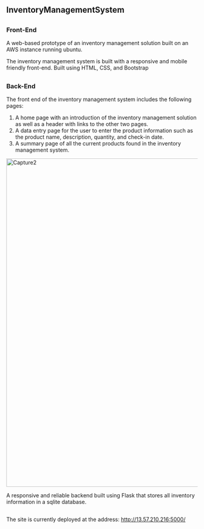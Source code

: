 ## InventoryManagementSystem
## 
### Front-End
A web-based prototype of an inventory management solution built on an AWS instance running ubuntu.

The inventory management system is built with a responsive and mobile friendly front-end.
Built using HTML, CSS, and Bootstrap

##
### Back-End
The front end of the inventory management system includes the following pages:
  1. A home page with an introduction of the inventory management solution as well as a header with links to the other two pages.
  2. A data entry page for the user to enter the product information such as the product name, description, quantity, and check-in date.
  3. A summary page of all the current products found in the inventory management system.
<img width="863" alt="Capture2" src="https://user-images.githubusercontent.com/54868441/163692075-e6732afd-f225-4649-b479-e9e514ae45fe.PNG">

A responsive and reliable backend built using Flask that stores all inventory information in a sqlite database.
##

The site is currently deployed at the address: http://13.57.210.216:5000/

